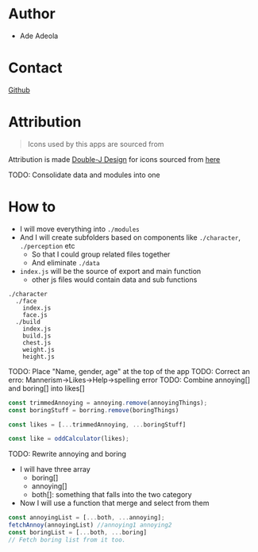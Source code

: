 # Author
- Ade Adeola

# Contact
[Github]()


# Attribution
> Icons used by this apps are sourced from

Attribution is made [Double-J Design](http://www.doublejdesign.co.uk) for icons sourced from [here](http://www.iconarchive.com/show/origami-colored-pencil-icons-by-double-j-design.4.html)

TODO: Consolidate data and modules into one
# How to
- I will move everything into `./modules`
- And I will create subfolders based on components like `./character`, `./perception` etc
  - So that I could group related files together
  - And eliminate `./data`
- `index.js` will be the source of export and main function
  - other js files would contain data and sub functions

```
./character
  ./face
    index.js
    face.js
  ./build
    index.js
    build.js
    chest.js
    weight.js
    height.js
```

TODO: Place "Name, gender, age" at the top of the app
TODO: Correct an erro: Mannerism->Likes->Help->spelling error
TODO: Combine annoying[] and boring[] into likes[]
```js
const trimmedAnnoying = annoying.remove(annoyingThings);
const boringStuff = borring.remove(boringThings)

const likes = [...trimmedAnnoying, ...boringStuff]

const like = oddCalculator(likes);
```
TODO: Rewrite annoying and boring
- I will have three array
  - boring[]
  - annoying[]
  - both[]: something that falls into the two category
- Now I will use a function that merge and select from them
```js
const annoyingList = [...both, ...annoying];
fetchAnnoy(annoyingList) //annoying1 annoying2
const boringList = [...both, ...boring]
// Fetch boring list from it too.
```